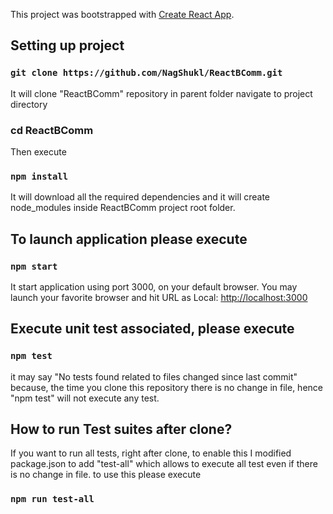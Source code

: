 This project was bootstrapped with [Create React App](https://github.com/facebook/create-react-app).

## Setting up project
### `git clone https://github.com/NagShukl/ReactBComm.git`
It will clone "ReactBComm" repository in parent folder
navigate to project directory
### cd ReactBComm
Then execute 
### `npm install`
It will download all the required dependencies and it will create node_modules inside ReactBComm project root folder.

## To launch application please execute
### `npm start`
It start application using port 3000, on your default browser.
You may launch your favorite browser and hit URL as 
  Local:            [http://localhost:3000](http://localhost:3000)

## Execute unit test associated, please execute 
### `npm test`
it may say "No tests found related to files changed since last commit"
because, the time you clone this repository there is no change in file, hence "npm test" will not execute any test.

## How to run Test suites after clone?
If you want to run all tests, right after clone, to enable this
I modified package.json to add "test-all" which allows to execute all test even if there is no change in file.
to use this please execute 
### `npm run test-all`

